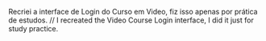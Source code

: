 Recriei a interface de Login do Curso em Video, fiz isso apenas por prática de estudos.
//
I recreated the Video Course Login interface, I did it just for study practice.